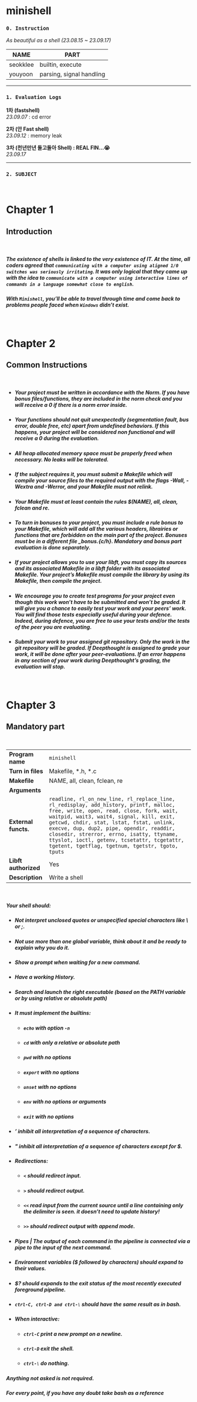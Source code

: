 # minishell

### `0. Instruction`
*As beautiful as a shell (23.08.15 ~ 23.09.17)*

|NAME|PART|
|------|---|
|seokklee|builtin, execute|
|youyoon|parsing, signal handling|


* * *
### `1. Evaluation Logs`

**1차 (fastshell)<br>**
*23.09.07* : cd error

**2차 (안 Fast shell)<br>**
*23.09.12* : memory leak

**3차 (천년만년 돌고돌아 Shell) : REAL FIN...😭<br>**
*23.09.17*


* * *
### `2. SUBJECT`

<br>

# **Chapter 1**

## Introduction

<br>

##### _The existence of shells is linked to the very existence of IT. At the time, all coders agreed that `communicating with a computer using aligned 1/0 switches was seriously irritating`. It was only logical that they came up with the idea to `communicate with a computer using interactive lines of commands in a language somewhat close to english`._


##### _With `Minishell`, you’ll be able to travel through time and come back to problems people faced when `Windows` didn’t exist._

<br>

# Chapter 2

## Common Instructions

<br>

- ##### _Your project must be written in accordance with the Norm. If you have bonus files/functions, they are included in the norm check and you will receive a 0 if there is a norm error inside._


- ##### _Your functions should not quit unexpectedly (segmentation fault, bus error, double free, etc) apart from undefined behaviors. If this happens, your project will be considered non functional and will receive a 0 during the evaluation._



- ##### _All heap allocated memory space must be properly freed when necessary. No leaks will be tolerated._


- ##### _If the subject requires it, you must submit a Makefile which will compile your source files to the required output with the flags -Wall, -Wextra and -Werror, and your Makefile must not relink._

  

- ##### _Your Makefile must at least contain the rules $(NAME), all, clean, fclean and re._

 
- ##### _To turn in bonuses to your project, you must include a rule bonus to your Makefile, which will add all the various headers, librairies or functions that are forbidden on the main part of the project. Bonuses must be in a different file \_bonus.{c/h}. Mandatory and bonus part evaluation is done separately._


- ##### _If your project allows you to use your libft, you must copy its sources and its associated Makefile in a libft folder with its associated Makefile. Your project’s Makefile must compile the library by using its Makefile, then compile the project._


- ##### _We encourage you to create test programs for your project even though this work won’t have to be submitted and won’t be graded. It will give you a chance to easily test your work and your peers’ work. You will find those tests especially useful during your defence. Indeed, during defence, you are free to use your tests and/or the tests of the peer you are evaluating._


- ##### _Submit your work to your assigned git repository. Only the work in the git repository will be graded. If Deepthought is assigned to grade your work, it will be done after your peer-evaluations. If an error happens in any section of your work during Deepthought’s grading, the evaluation will stop._


<br>

# Chapter 3

## Mandatory part

<br>

|                          |                                                                                                                                                                                                                                                                                                                                                                                                                  |
| ------------------------ | ---------------------------------------------------------------------------------------------------------------------------------------------------------------------------------------------------------------------------------------------------------------------------------------------------------------------------------------------------------------------------------------------------------------- |
| **Program name**        | `minishell`                                                                                                                                                                                                                                                                                                                                                                                                      |
| **Turn in files**          | Makefile, *.h, *.c                                                                                                                                                                                                                                                                                                                                                                                                                 |
| **Makefile**             | NAME, all, clean, fclean, re                                                                                                                                                                                                                                                                                                                                                                                                   |
| **Arguments**                 |                                                                                                                                                                                                                                                                                                                                                                                                                  |
| **External functs.** | `readline, rl_on_new_line, rl_replace_line, rl_redisplay, add_history, printf, malloc, free, write, open, read, close, fork, wait, waitpid, wait3, wait4, signal, kill, exit, getcwd, chdir, stat, lstat, fstat, unlink, execve, dup, dup2, pipe, opendir, readdir, closedir, strerror, errno, isatty, ttyname, ttyslot, ioctl, getenv, tcsetattr, tcgetattr, tgetent, tgetflag, tgetnum, tgetstr, tgoto, tputs` |
| **Libft authorized**      | Yes                                                                                                                                                                                                                                                                                                                                                                                                        |
| **Description**                 | Write a shell                                                                                                                                                                                                                                                                                                                                                                                                    |

<br>

##### _Your shell should:_


- ##### _Not interpret unclosed quotes or unspecified special characters like \ or ;._


- ##### _Not use more than one global variable, think about it and be ready to explain why you do it._


- ##### _Show a prompt when waiting for a new command._


- ##### _Have a working History._


- ##### _Search and launch the right executable (based on the PATH variable or by using relative or absolute path)_


- ##### _It must implement the builtins:_


  - ##### _`echo` with option `-n`_


  - ##### _`cd` with only a relative or absolute path_
    

  - ##### _`pwd` with no options_


  - ##### _`export` with no options_


  - ##### _`unset` with no options_


  - ##### _`env` with no options or arguments_


  - ##### _`exit` with no options_


- ##### _’ inhibit all interpretation of a sequence of characters._


- ##### _" inhibit all interpretation of a sequence of characters except for $._


- ##### _Redirections:_


  - ##### _`<` should redirect input._


  - ##### _`>` should redirect output._


  - ##### _`<<` read input from the current source until a line containing only the delimiter is seen. it doesn’t need to update history!_


  - ##### _`>>` should redirect output with append mode._


- ##### _Pipes | The output of each command in the pipeline is connected via a pipe to the input of the next command._


- ##### _Environment variables ($ followed by characters) should expand to their values._


- ##### _$? should expands to the exit status of the most recently executed foreground pipeline._


- ##### _`ctrl-C, ctrl-D and ctrl-\` should have the same result as in bash._



- ##### When interactive:


  - ##### _`ctrl-C` print a new prompt on a newline._


  - ##### _`ctrl-D` exit the shell._


  - ##### _`ctrl-\` do nothing._
  
##### _Anything not asked is not required._

##### _For every point, if you have any doubt take bash as a reference_

<br>
